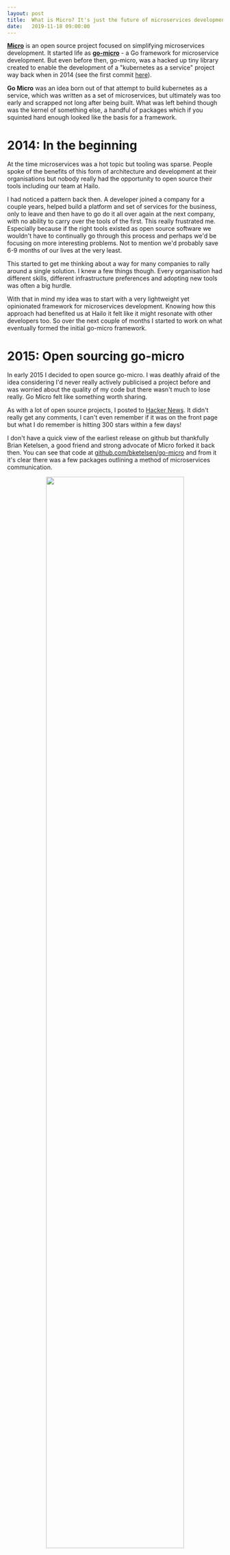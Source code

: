 ```yaml
---
layout:	post
title:	What is Micro? It's just the future of microservices development.
date:	2019-11-18 09:00:00
---
```


[**Micro**](https://github.com/micro/micro) is an open source project focused on simplifying microservices development. 
It started life as [**go-micro**](https://github.com/micro/go-micro) - a Go framework for microservice development. But even 
before then, go-micro, was a hacked up tiny library created to enable the development of a "kubernetes as a service" 
project way back when in 2014 (see the first commit [here](https://gist.github.com/asim/a035820aec2d8cba5d73b5be12c6e707)).

**Go Micro** was an idea born out of that attempt to build kubernetes as a service, which was written as a set of microservices, 
but ultimately was too early and scrapped not long after being built. What was left behind though was the kernel of 
something else, a handful of packages which if you squinted hard enough looked like the basis for a framework.

# 2014: In the beginning

At the time microservices was a hot topic but tooling was sparse. People spoke of the benefits of this form 
of architecture and development at their organisations but nobody really had the opportunity to open source their tools 
including our team at Hailo.

I had noticed a pattern back then. A developer joined a company for a couple years, helped build a platform 
and set of services for the business, only to leave and then have to go do it all over again at the next company, 
with no ability to carry over the tools of the first. This really frustrated me. Especially 
because if the right tools existed as open source software we wouldn't have to continually go through this process 
and perhaps we'd be focusing on more interesting problems. Not to mention we'd probably save 6-9 months of our lives 
at the very least.

This started to get me thinking about a way for many companies to rally around a single solution. I knew 
a few things though. Every organisation had different skills, different infrastructure preferences and 
adopting new tools was often a big hurdle.

With that in mind my idea was to start with a very lightweight yet opinionated framework for microservices development. 
Knowing how this approach had benefited us at Hailo it felt like it might resonate with other developers too. So over 
the next couple of months I started to work on what eventually formed the initial go-micro framework.

# 2015: Open sourcing go-micro

In early 2015 I decided to open source go-micro. I was deathly afraid of the idea considering I'd never really 
actively publicised a project before and was worried about the 
quality of my code but there wasn't much to lose really. Go Micro felt like something worth sharing.

As with a lot of open source projects, I posted to [Hacker News](https://news.ycombinator.com/item?id=8895794). 
It didn't really get any comments, I can't even remember if it 
was on the front page but what I do remember is hitting 300 stars within a few days! 

I don't have a quick view of the earliest release on github but thankfully Brian Ketelsen, a good friend and strong 
advocate of Micro forked it back then. You can see that code at [github.com/bketelsen/go-micro](https://github.com/bketelsen/go-micro) and from it it's clear there was a few packages outlining a method of microservices communication.

<center>
<a href="https://github.com/bketelsen/go-micro">
  <img src="{{ site.baseurl }}/assets/images/fork.png" style="height: auto; width: 80%; margin: 0" />
</a>
</center>

<br>
Go Micro at the time included a **registry** for service discovery, **server** for RPC and protobuf based request 
handling and a **client** to call those services by name. It even included a key-value storage package but 
we later removed this to focus entirely on communication first (we've recently added it back in).

# Micro: A microservices toolkit

Somewhere in mid-2015 I came to the realisation that a framework was not enough. Once you'd written those services 
there needed to be a way to access them, to serve them, and to consume them by traditional means. This is where 
I began to think about a toolkit.

In a lot of cases we see open source tools which try to solve one problem. State, load balancing, messaging, etc but 
in the case of microservices you really needed a holistic system that would cover all the bases in a seamless way. 
Something that would essentially form the foundations of a platform.

In that [**Micro**](https://github.com/micro/micro) was born. Micro was built as a toolkit to enable the development of 
a microservices platform. It contained a CLI, Web dashboard and API gateway along with a sidecar for non Go based 
applications. That sidecar pattern has now evolved into something called "service mesh" but back then Netflix 
had this thing called [Prana](https://github.com/Netflix/Prana) which is what the Micro sidecar was based on.

Micro and Go Micro were my full focus for the rest of 2015 and took a significant period of time to develop but 
in Autumn of that year a few companies started to use it in production which gave me hope that it may thrive 
in the years to come.

# 2016: Validating the tooling

In 2016 I decided it was time to test the waters once more. To let the world know about Micro and drum up some traction.
I went to Hacker News once more, only this time, things went a bit differently 
[https://news.ycombinator.com/item?id=11327679](https://news.ycombinator.com/item?id=11327679).

Hacker News responded positively and Micro shot to the top of the front page. Here's the original blog post 
for those interested in reading it [https://m3o.com/blog/2016/03/20/micro.html](https://m3o.com/blog/2016/03/20/micro.html).

<center>
<a href="https://m3o.com/blog/2016/03/20/micro.html">
  <img src="{{ site.baseurl }}/assets/images/micro-post.png" style="height: auto; width: 80%; margin: 0" />
</a>
</center>
<br>

It was clear there was something here, that there might be a demand for such a set of tools, and I wanted to pursue 
it full time. Back then I got the opportunity to work with [Sixt](sixt.com) through a corporate sponsorship. This 
allowed me to work full time on Micro and use them as a feedback loop for it's features and development.

I'm incredibly grateful to Sixt for that opportunity and what it allowed Micro to become. Without them it's unclear 
if it would have made it to where it is today. The sponsorship let me continue to iterate on the tools 
as a solo effort for a few years. 3 years in fact. 

And in that time, Micro grew, from a small open source project, to one with a community of 1k+ members, thousands 
of GitHub stars, but more importantly use in the real world in production.

# 2019: The evolution of Micro

Fast forward to the present. Earlier this year I got the opportunity to take Micro from a solo bootstrapped open source 
project and turn it into a venture funded company with the potential to change microservices development on a much larger scale.

We're not ready to reveal all the details just yet but what I will say is it's enabled us to start executing on what many of 
us developers long for. The ability to build, share and collaborate on services in the cloud and beyond, without the 
hassle of managing infrastructure.

## Progress

The progress we've made as a small team in 6 months is pretty astounding. Having committed more times in that period than I had 
done in the entire 4 years of working on Micro alone.

<center>
  <img src="{{ site.baseurl }}/assets/images/commits.png" style="height: auto; width: 80%; margin: 0" />
</center>
<br>

And as you can see here, if GitHub stars are a measure of anything, it reflects in our awareness, popularity and usage. 
We recently passed the 10k star mark on the [go-micro](https://github.com/micro/go-micro) framework and it feels as though we're 
just getting started with what's possible.

<center>
  <img src="{{ site.baseurl }}/assets/images/10k-stars.png" style="height: auto; width: 80%; margin: 0" />
</center>

You can probably tell exactly where we went from 1 person to 2. Based on this progress I'm fairly confident in my previous assumption 
that [go-micro](https://github.com/micro/go-micro) will go on to become the most dominant Go framework and likely surpass Spring 
adoption globally within the next decade.

## Micro as a Runtime

[Micro](https://github.com/micro/micro) has also progressed significantly as we've moved on from just a sparse set of tools to 
something we're now calling **a microservice runtime environment**.

The idea behind this is to reorient the toolkit to be a full fledged 
environment for building microservices. One which provides a programmable abstraction layer for the underlying infrastructure built 
as microservices themselves.

This image is a little old but you'll get the idea. By abstracting away the underlying infrastructure and creating it as a set of 
services that all look the same, run the same, feel the same we end up with a programmable runtime that acts as a foundation for 
all development, whether it be local, in docker or on kubernetes in the cloud.

<center>
  <img src="{{ site.baseurl }}/assets/images/runtime.png" style="height: auto; width: 80%; margin: 0" />
</center>
<br>
We also redefine the boundaries between development and operations in a way that allows each side to focus on their roles without 
the cognitive load of understanding the other side. In the developers case, we no longer have to reason about infrastructure just code.

The feature set is fairly extensive and growing. 

<center>
  <img src="{{ site.baseurl }}/assets/images/feature-set.png" style="height: auto; width: 80%; margin: 0" />
</center>
<br>


## Micro as a Platform

Even still while Micro as a runtime and having a Go framework for development solves a lot of problems, this isn't enough. 
So Micro continues to evolve. It's no longer enough to just simply provide the tools for building microservices, we also need to
provide the environment in which to share and consume them. We at Micro are now building a **global shared microservices platform** for 
developers by developers.

What does that really mean? Well imagine the platform you're given to work on when you join a company or all of the things you 
have to do from an infrastructure perspective just to get up and running. We're going to provide this as a service to everyone.

A fully managed serverless platform for microservices development (that's a mouthful).

## Why?

I've become frustrated with the status quo and the way in which developers are now forced to reason about infrastructure 
and cloud-native complexity. The barrier to entry in just getting started is too high. Building services in the cloud 
should be getting vastly easier, not harder.

Just take a look at the cloud-native landscape...

<center>
<a href="https://landscape.cncf.io">
  <img src="{{ site.baseurl }}/assets/images/cncf.png" style="height: auto; width: 80%; margin: 0" />
</a>
</center>
<br>

Having to reason about this as a developer is horrible. All I want to do is write and ship software but now 
I'm expected to walk some arduous path of containers, container orchestration, docker, kubernetes, service mesh, etc, etc. 
Why can't I just write code and run it?

## Microservices

You're probably thinking. Ok that's great, I buy into this vision. Simpler app development without managing infrastructure 
but what's microservices got to do with this? 

We firmly believe that all forms of development at scale inevitably end up as distributed systems and the pattern 
for that development is now largely known as **microservices**.

Microservices unlock a huge productivity boost in the companies that adopt them and the velocity of their 
development is such that with every new service added their is compounding value in the system built.

I also believe that developers need a platform that enables this form of development for them to thrive. One in which
they do not have to reason about infrastructure and where they are provided the tools that empower them to build software at 
scale without having to worry about operating large scale systems.

One highly controversial example I want to share is from the startup bank [Monzo](https://monzo.com).

Monzo opted to pursue a microservices architecture from day 1. Knowing there were initial operational tradeoffs to this 
approach but with an insight from their time at Hailo, they knew if the company succeeded on the product side they'd 
need a scalable platform to help them grow and move fast.

This led to the creation of a platform that is now host to 1500 services. This might sound hard to reason about, but 
a shared platform where every developer has the ability to consume and reuse existing services is a fundamentally powerful thing.

Not only that, but when the platform is managed for you, developers can get back to focusing on what's really important. The 
product and the business.

<center>
<blockquote class="twitter-tweet"><p lang="en" dir="ltr">1500 microservices at <a href="https://twitter.com/monzo?ref_src=twsrc%5Etfw">@monzo</a>; every line is an enforced network rule allowing traffic <a href="https://t.co/2r2y9f6LYO">pic.twitter.com/2r2y9f6LYO</a></p>&mdash; Jack Kleeman (@JackKleeman) <a href="https://twitter.com/JackKleeman/status/1190354757308862468?ref_src=twsrc%5Etfw">November 1, 2019</a></blockquote> <script async src="https://platform.twitter.com/widgets.js" charset="utf-8"></script>
</center>
<br>

# Our solution

This form of development has largely been siloed at large tech cos capable of building such systems. But what 
if this was available to every developer as a shared system outside of those large orgs. What if we were able to 
collaborate across org and across teams. What would the velocity of our development as an industry look like as a whole? 

I would argue that all technology would advance faster than it ever has done in the decades that have come before us.
We would finally capture the true potential of the internet.

GitHub was a prime example of this collaboration and innovation in open source, massively reducing the pain of hosting 
source code and creating an environment for reusing code. However there's just one but, this source code largely sits 
at rest on their platform.

What if instead of just sharing code and running it in silos, we shared an environment for software development, one 
in which we could collaborate on services, reusing each others running applications where necessary and focusing 
on solving higher order problems.

It would have it's own quirks and challenges but the opportunities such a platform presents is immense. And something 
we want to explore at [Micro](https://m3o.com), the company.

So that's what we're setting out to do really. To build a global shared services platform for developers by developers. 
Where the pains of cloud, kubernetes and everything else will no longer be felt. An environment 
in which we can build, share and collaborate on micro services based on the [**go-micro**](https://github.com/micro/go-micro) framework.

# Closing

The future of Micro is one which involves rapidly reducing the friction for developers in harnessing the power of 
the cloud and to empower them to build microservices from anywhere, with anyone.

If this sounds interesting to you, come join our community on [**slack**](https://m3o.com/slack), kick the tyres 
on the [**go-micro**](https://github.com/micro/go-micro) framework or come help us make it a reality. We're hiring, 
just drop us an email at <a href="mailto:hello@micro.mu"><b>hello@micro.mu</b></a>.

Cheers
<br>
Asim

<h6><a href="https://m3o.com">Micro</a></h6>

